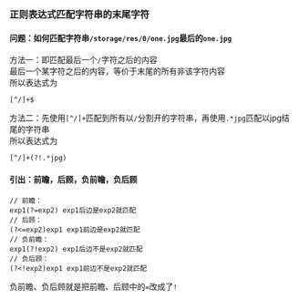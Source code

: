 ### 正则表达式匹配字符串的末尾字符
#### 问题：如何匹配字符串`/storage/res/0/one.jpg`最后的`one.jpg`
方法一：即匹配最后一个`/`字符之后的内容  
最后一个某字符之后的内容，等价于末尾的所有非该字符内容  
所以表达式为
```
[^/]+$
```
方法二：先使用`[^/]+`匹配到所有以`/`分割开的字符串，再使用`.*jpg`匹配以jpg结尾的字符串  
所以表达式为
```
[^/]+(?!.*jpg)
```
#### 引出：前瞻，后顾，负前瞻，负后顾
```
// 前瞻：
exp1(?=exp2) exp1后边是exp2就匹配
// 后顾：
(?<=exp2)exp1 exp1前边是exp2就匹配
// 负前瞻：
exp1(?!exp2) exp1后边不是exp2就匹配
// 负后顾：
(?<!exp2)exp1 exp1前边不是exp2就匹配
```
负前瞻、负后顾就是把前瞻、后顾中的`=`改成了`!`